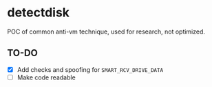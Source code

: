 
# detectdisk
POC of common anti-vm technique, used for research, not optimized.

## TO-DO
- [x] Add checks and spoofing for `SMART_RCV_DRIVE_DATA`
- [ ] Make code readable
